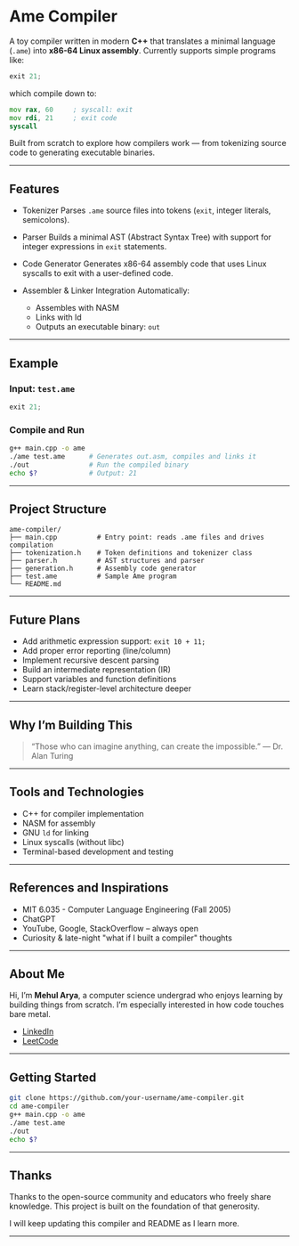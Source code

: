 # Ame Compiler

A toy compiler written in modern **C++** that translates a minimal language (`.ame`) into **x86-64 Linux assembly**. Currently supports simple programs like:

```c
exit 21;
```

which compile down to:

```asm
mov rax, 60     ; syscall: exit  
mov rdi, 21     ; exit code  
syscall
```

Built from scratch to explore how compilers work — from tokenizing source code to generating executable binaries.

---

## Features

* Tokenizer
  Parses `.ame` source files into tokens (`exit`, integer literals, semicolons).

* Parser
  Builds a minimal AST (Abstract Syntax Tree) with support for integer expressions in `exit` statements.

* Code Generator
  Generates x86-64 assembly code that uses Linux syscalls to exit with a user-defined code.

* Assembler & Linker Integration
  Automatically:

  * Assembles with NASM
  * Links with ld
  * Outputs an executable binary: `out`

---

## Example

### Input: `test.ame`

```c
exit 21;
```

### Compile and Run

```bash
g++ main.cpp -o ame
./ame test.ame      # Generates out.asm, compiles and links it
./out               # Run the compiled binary
echo $?             # Output: 21
```

---

## Project Structure

```
ame-compiler/
├── main.cpp          # Entry point: reads .ame files and drives compilation
├── tokenization.h    # Token definitions and tokenizer class
├── parser.h          # AST structures and parser
├── generation.h      # Assembly code generator
├── test.ame          # Sample Ame program
└── README.md
```

---

## Future Plans

* Add arithmetic expression support: `exit 10 + 11;`
* Add proper error reporting (line/column)
* Implement recursive descent parsing
* Build an intermediate representation (IR)
* Support variables and function definitions
* Learn stack/register-level architecture deeper

---

## Why I’m Building This
> “Those who can imagine anything, can create the impossible.”
> — Dr. Alan Turing

---

## Tools and Technologies

* C++ for compiler implementation
* NASM for assembly
* GNU `ld` for linking
* Linux syscalls (without libc)
* Terminal-based development and testing

---

## References and Inspirations

* MIT 6.035 - Computer Language Engineering (Fall 2005)
* ChatGPT
* YouTube, Google, StackOverflow – always open
* Curiosity & late-night "what if I built a compiler" thoughts

---

## About Me

Hi, I’m **Mehul Arya**, a computer science undergrad who enjoys learning by building things from scratch. I’m especially interested in how code touches bare metal.

* [LinkedIn](https://www.linkedin.com/in/mehularya/)
* [LeetCode](https://leetcode.com/u/2RDp5z7CQu/)

---

## Getting Started

```bash
git clone https://github.com/your-username/ame-compiler.git
cd ame-compiler
g++ main.cpp -o ame
./ame test.ame
./out
echo $?
```

---

## Thanks

Thanks to the open-source community and educators who freely share knowledge. This project is built on the foundation of that generosity.

I will keep updating this compiler and README as I learn more.

---
